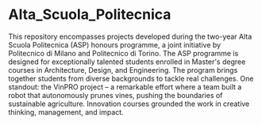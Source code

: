 # Alta_Scuola_Politecnica
This repository encompasses projects developed during the two-year Alta Scuola Politecnica (ASP) honours programme, a joint initiative by Politecnico di Milano and Politecnico di Torino. The ASP programme is designed for exceptionally talented students enrolled in Master's degree courses in Architecture, Design, and Engineering. The program brings together students from diverse backgrounds to tackle real challenges. One standout: the VinPRO project – a remarkable effort where a team built a robot that autonomously prunes vines, pushing the boundaries of sustainable agriculture. Innovation courses grounded the work in creative thinking, management, and impact.
